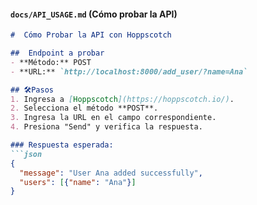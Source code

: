 
#### **`docs/API_USAGE.md`** (Cómo probar la API)  
```md
#  Cómo Probar la API con Hoppscotch

##  Endpoint a probar
- **Método:** POST
- **URL:** `http://localhost:8000/add_user/?name=Ana`

## 🛠Pasos
1. Ingresa a [Hoppscotch](https://hoppscotch.io/).
2. Selecciona el método **POST**.
3. Ingresa la URL en el campo correspondiente.
4. Presiona "Send" y verifica la respuesta.

### Respuesta esperada:
```json
{
  "message": "User Ana added successfully",
  "users": [{"name": "Ana"}]
}

